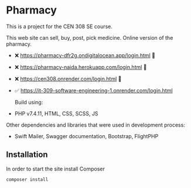 # Pharmacy

This is a project for the CEN 308 SE course.

This web site can sell, buy, post, pick medicine.
Online version of the pharmacy.

- ❌ https://pharmacy-dfr2g.ondigitalocean.app/login.html 🔴
- ❌ https://pharmacy-naida.herokuapp.com/login.html 🔴
- ❌ https://cen308.onrender.com/login.html 🔴
- ✅ https://it-309-software-engineering-1.onrender.com/login.html

  Build using:

- PHP v7.4.11, HTML, CSS, SCSS, JS

Other dependencies and libraries that were used in development process:

- Swift Mailer, Swagger documentation, Bootstrap, FlightPHP

## Installation

In order to start the site install Composer

```bash
composer install
```
